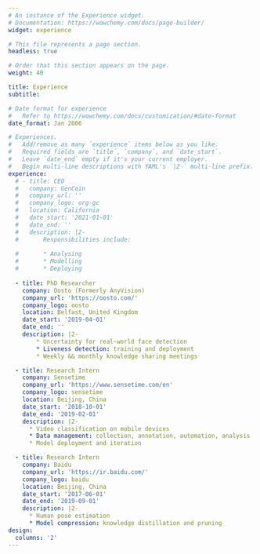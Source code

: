 ```yaml
---
# An instance of the Experience widget.
# Documentation: https://wowchemy.com/docs/page-builder/
widget: experience

# This file represents a page section.
headless: true

# Order that this section appears on the page.
weight: 40

title: Experience
subtitle:

# Date format for experience
#   Refer to https://wowchemy.com/docs/customization/#date-format
date_format: Jan 2006

# Experiences.
#   Add/remove as many `experience` items below as you like.
#   Required fields are `title`, `company`, and `date_start`.
#   Leave `date_end` empty if it's your current employer.
#   Begin multi-line descriptions with YAML's `|2-` multi-line prefix.
experience:
  # - title: CEO
  #   company: GenCoin
  #   company_url: ''
  #   company_logo: org-gc
  #   location: California
  #   date_start: '2021-01-01'
  #   date_end: ''
  #   description: |2-
  #       Responsibilities include:
        
  #       * Analysing
  #       * Modelling
  #       * Deploying
  
  - title: PhD Researcher
    company: Oosto (Formerly AnyVision)
    company_url: 'https://oosto.com/'
    company_logo: oosto
    location: Belfast, United Kingdom
    date_start: '2019-04-01'
    date_end: ''
    description: |2-
        * Uncertainty for real-world face detection
        * Liveness detection: training and deployment
        * Weekly && monthly knowledge sharing meetings

  - title: Research Intern
    company: Sensetime
    company_url: 'https://www.sensetime.com/en'
    company_logo: sensetime
    location: Beijing, China
    date_start: '2018-10-01'
    date_end: '2019-02-01'
    description: |2-
      * Video classification on mobile devices
      * Data management: collection, annotation, automation, analysis
      * Model deployment and iteration

  - title: Research Intern
    company: Baidu
    company_url: 'https://ir.baidu.com/'
    company_logo: baidu
    location: Beijing, China
    date_start: '2017-06-01'
    date_end: '2019-09-01'
    description: |2-
      * Human pose estimation
      * Model compression: knowledge distillation and pruning
design:
  columns: '2'
---
```


